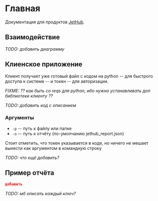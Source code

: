 # Главная

Документация для продуктов [JetHub](https://jethub.pro/).

## Взаимодействие

_TODO: добавить диаграмму_

## Клиенское приложение

Клиент получает уже готовый файл с кодом на python -- для быстрого доступа к системе -- и токен -- для авторизации.

_FIXME: ?? как быть со reqs для python, ибо нужно устанавливать доп библиотеки клиенту ??_

_TODO: добавить код с описанием_

### Аргументы

- `-p` -- путь к файлу или папке
- `-o` -- путь к отчёту (по-умолчанию jethub_report.json)

Стоит отметить, что токен указывается в коде, но ничего не мешает вынести как аргументом в командную строку

_TODO: что ещё добавить?_

## Пример отчёта

```json python linenums="1"
добавить
```

_TODO: мб описать каждый ключ?_
